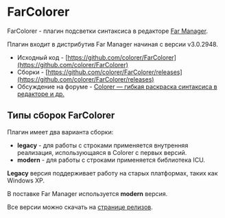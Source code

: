 # FarColorer

FarColorer - плагин подсветки синтаксиса в редакторе [Far Manager](https://farmanager.com/).

Плагин входит в дистрибутив Far Manager начиная с версии v3.0.2948.

* Исходный код - [https://github.com/colorer/FarColorer](https://github.com/colorer/FarColorer)
* Сборки - [https://github.com/colorer/FarColorer/releases](https://github.com/colorer/FarColorer/releases)
* Обсуждение на форуме - [Colorer — гибкая раскраска синтаксиса в редакторе и др.](https://forum.farmanager.com/viewtopic.php?p=179185)

## Типы сборок FarColorer

Плагин имеет два варианта сборки:

* **legacy** - для работы с строками применяется внутренняя реализация, использующаяся в Colorer с первых версий.
* **modern** - для работы с строками применяется библиотека ICU.

**Legacy** версия поддерживает работу на старых платформах, таких как Windows XP.

В поставке Far Manager используется **modern** версия.

Все версии можно скачать на [странице релизов](https://github.com/colorer/FarColorer/releases). 
